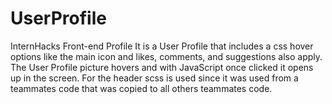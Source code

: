 # UserProfile
InternHacks Front-end Profile
It is a User Profile that includes a css hover options like the main icon and likes, comments, and suggestions also apply.
The User Profile picture hovers and with JavaScript once clicked it opens up in the screen.
For the header scss is used since it was used from a teammates code that was copied to all others teammates code.

